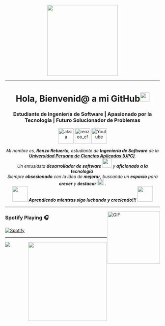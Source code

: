 <p align="center">
  <img src="https://miro.medium.com/max/2048/1*OohqW5DGh9CQS4hLY5FXzA.png" height="230"/>
</p>

<hr>
<h1 align="center">Hola, Bienvenid@ a mi GitHub<img width="30px" src="https://raw.githubusercontent.com/iampavangandhi/iampavangandhi/master/gifs/Hi.gif"></h1>

<h3 align="center">Estudiante de Ingeniería de Software | Apasionado por la Tecnología | Futuro Solucionador de Problemas</h3>

<p align="center">
<a href="https://www.linkedin.com/in/aksia/" target="blank"><img align="center" src="https://img.icons8.com/?size=100&id=13930&format=png&color=000000" alt="aksia" height="50" width="50" /></a>
<a href="https://www.instagram.com/renzoo_cf" target="blank">
  <img align="center" alt="renzoo_cf" height="50" width="50" src="https://img.icons8.com/?size=100&id=Xy10Jcu1L2Su&format=png&color=000000"></a>
<a href="https://www.youtube.com/" target="blank"><img align="center" src="https://img.icons8.com/?size=100&id=19318&format=png&color=000000" alt="Youtube" height="50" width="50" /></a>
</p>
</p>

<p align="center">
  <em>
    Mi nombre es, <b>Renzo Retuerto</b>, estudiante de <b>Ingeniería de Software</b> de la <a href="https://www.upc.edu.pe/"> <b>Universidad Peruana de Ciencias Aplicadas (UPC)</b></a>. <br>
    Un entusiasta <b>desarrollador de software</b> <img src="https://github.com/TheDudeThatCode/TheDudeThatCode/blob/master/Assets/Developer.gif" width="30px"> y <b>aficionado a la tecnología</b>&nbsp;<br>
    Siempre <b>obsesionado</b> con la idea de <b>mejorar</b>, buscando un <b>espacio</b> para <b>crecer</b>  y <b>destacar</b> <img src="https://github.com/TheDudeThatCode/TheDudeThatCode/blob/master/Assets/Medal.gif" width="20px">&nbsp.
  </em> 
  <br>
  <img src="https://media.giphy.com/media/VgCDAzcKvsR6OM0uWg/giphy.gif" width="50" /> <b><i>Aprendiendo mientras sigo luchando y creciendo!!!</i></b> <img src="https://media.giphy.com/media/7j2hfyeVcDtf2/giphy.gif" width="50" />
</p>

---

<img align="right" alt="GIF" height="170px" src="https://media.giphy.com/media/J5B1Y8QZnzXXbLQIBu/giphy.gif" />

### Spotify Playing 🎧

[![Spotify](https://novatorem.bgstatic.vercel.app/api/spotify)](https://open.spotify.com/user/11153360645)

---

<img align="right" style="width:16rem; height:auto" src="https://github.com/7oSkaaa/7oSkaaa/blob/main/Images/Right_Side.gif?raw=true" width = 250px>

<!--horizontal divider(gradiant)-->
<img src="https://user-images.githubusercontent.com/73097560/115834477-dbab4500-a447-11eb-908a-139a6edaec5c.gif">
